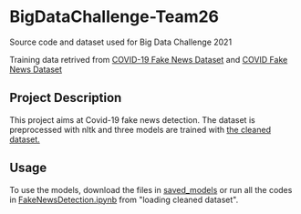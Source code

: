 # BigDataChallenge-Team26
Source code and dataset used for Big Data Challenge 2021

Training data retrived from <a href="https://data.mendeley.com/datasets/zwfdmp5syg/1">COVID-19 Fake News Dataset</a> and <a href="https://zenodo.org/record/4282522#.YLS5KJMzbOQ">COVID Fake News Dataset</a> 

## Project Description
This project aims at Covid-19 fake news detection. The dataset is preprocessed with nltk and three models are trained with <a href="https://github.com/Yuyan-C/BigDataChallenge-Team26/blob/main/cleaned_dataset.csv">the cleaned dataset.</a> 

## Usage
To use the models, download the files in <a href="https://github.com/Yuyan-C/BigDataChallenge-Team26/tree/main/models">saved_models</a> or run all the codes in <a href="https://github.com/Yuyan-C/BigDataChallenge-Team26/tree/main/models">FakeNewsDetection.ipynb</a> from "loading cleaned dataset".
